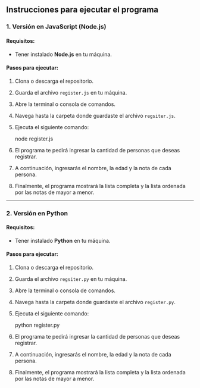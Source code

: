 ## Instrucciones para ejecutar el programa

### 1. **Versión en JavaScript (Node.js)**

#### Requisitos:
- Tener instalado **Node.js** en tu máquina.

#### Pasos para ejecutar:

1. Clona o descarga el repositorio.
2. Guarda el archivo `register.js` en tu máquina.
3. Abre la terminal o consola de comandos.
4. Navega hasta la carpeta donde guardaste el archivo `regsiter.js`.
5. Ejecuta el siguiente comando:

    node register.js

6. El programa te pedirá ingresar la cantidad de personas que deseas registrar.
7. A continuación, ingresarás el nombre, la edad y la nota de cada persona.
8. Finalmente, el programa mostrará la lista completa y la lista ordenada por las notas de mayor a menor.

---

### 2. **Versión en Python**

#### Requisitos:
- Tener instalado **Python** en tu máquina.

#### Pasos para ejecutar:

1. Clona o descarga el repositorio.
2. Guarda el archivo `regsiter.py` en tu máquina.
3. Abre la terminal o consola de comandos.
4. Navega hasta la carpeta donde guardaste el archivo `register.py`.
5. Ejecuta el siguiente comando:

    python register.py

6. El programa te pedirá ingresar la cantidad de personas que deseas registrar.
7. A continuación, ingresarás el nombre, la edad y la nota de cada persona.
8. Finalmente, el programa mostrará la lista completa y la lista ordenada por las notas de mayor a menor.

